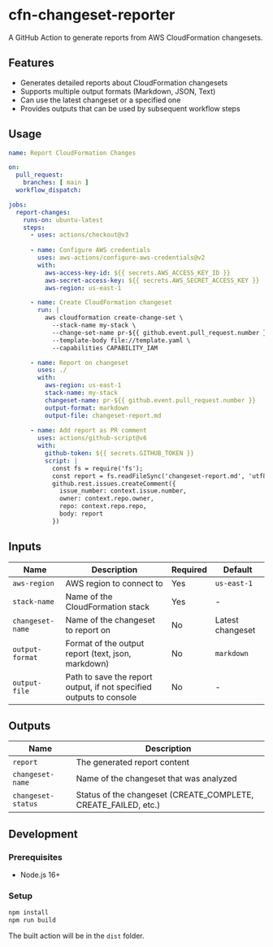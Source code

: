 # cfn-changeset-reporter

A GitHub Action to generate reports from AWS CloudFormation changesets.

## Features

- Generates detailed reports about CloudFormation changesets
- Supports multiple output formats (Markdown, JSON, Text)
- Can use the latest changeset or a specified one
- Provides outputs that can be used by subsequent workflow steps

## Usage

```yaml
name: Report CloudFormation Changes

on:
  pull_request:
    branches: [ main ]
  workflow_dispatch:

jobs:
  report-changes:
    runs-on: ubuntu-latest
    steps:
      - uses: actions/checkout@v3
      
      - name: Configure AWS credentials
        uses: aws-actions/configure-aws-credentials@v2
        with:
          aws-access-key-id: ${{ secrets.AWS_ACCESS_KEY_ID }}
          aws-secret-access-key: ${{ secrets.AWS_SECRET_ACCESS_KEY }}
          aws-region: us-east-1

      - name: Create CloudFormation changeset
        run: |
          aws cloudformation create-change-set \
            --stack-name my-stack \
            --change-set-name pr-${{ github.event.pull_request.number }} \
            --template-body file://template.yaml \
            --capabilities CAPABILITY_IAM

      - name: Report on changeset
        uses: ./
        with:
          aws-region: us-east-1
          stack-name: my-stack
          changeset-name: pr-${{ github.event.pull_request.number }}
          output-format: markdown
          output-file: changeset-report.md
          
      - name: Add report as PR comment
        uses: actions/github-script@v6
        with:
          github-token: ${{ secrets.GITHUB_TOKEN }}
          script: |
            const fs = require('fs');
            const report = fs.readFileSync('changeset-report.md', 'utf8');
            github.rest.issues.createComment({
              issue_number: context.issue.number,
              owner: context.repo.owner,
              repo: context.repo.repo,
              body: report
            })
```

## Inputs

| Name | Description | Required | Default |
|------|-------------|----------|---------|
| `aws-region` | AWS region to connect to | Yes | `us-east-1` |
| `stack-name` | Name of the CloudFormation stack | Yes | - |
| `changeset-name` | Name of the changeset to report on | No | Latest changeset |
| `output-format` | Format of the output report (text, json, markdown) | No | `markdown` |
| `output-file` | Path to save the report output, if not specified outputs to console | No | - |

## Outputs

| Name | Description |
|------|-------------|
| `report` | The generated report content |
| `changeset-name` | Name of the changeset that was analyzed |
| `changeset-status` | Status of the changeset (CREATE_COMPLETE, CREATE_FAILED, etc.) |

## Development

### Prerequisites
- Node.js 16+

### Setup
```bash
npm install
npm run build
```

The built action will be in the `dist` folder.
